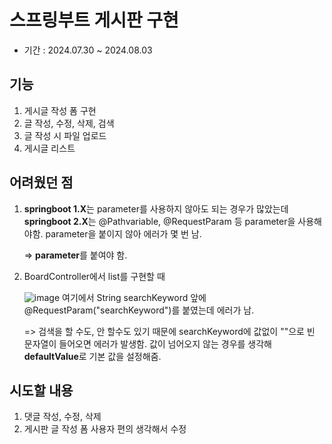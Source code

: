# 스프링부트 게시판 구현

* 기간 : 2024.07.30 ~ 2024.08.03

## **기능**
1. 게시글 작성 폼 구현
2. 글 작성, 수정, 삭제, 검색
3. 글 작성 시 파일 업로드
4. 게시글 리스트


## **어려웠던 점**
1. **springboot 1.X**는 parameter를 사용하지 않아도 되는 경우가 많았는데
   **springboot 2.X**는 @Pathvariable, @RequestParam 등 parameter을 사용해야함.
   parameter을 붙이지 않아 에러가 몇 번 남.

   => **parameter**를 붙여야 함.
3. BoardController에서 list를 구현할 때
   
   ![image](https://github.com/user-attachments/assets/f18cd705-f0c7-414e-b865-497f09cfa94b)
   여기에서 String searchKeyword 앞에 @RequestParam("searchKeyword")를 붙였는데 에러가 남.
   
   => 검색을 할 수도, 안 할수도 있기 때문에 searchKeyword에 값없이 ""으로 빈 문자열이 들어오면 에러가 발생함.
      값이 넘어오지 않는 경우를 생각해 **defaultValue**로 기본 값을 설정해줌.
   

## **시도할 내용**
1. 댓글 작성, 수정, 삭제
2. 게시판 글 작성 폼 사용자 편의 생각해서 수정
   

